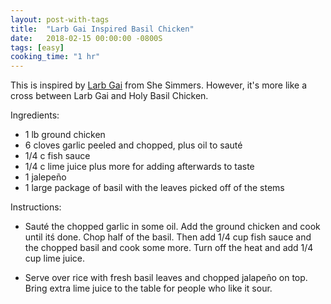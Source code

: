 ```yaml
---
layout: post-with-tags
title:  "Larb Gai Inspired Basil Chicken"
date:   2018-02-15 00:00:00 -0800S
tags: [easy]
cooking_time: "1 hr"
---
```


This is inspired by [Larb Gai](http://shesimmers.com/2009/06/how-to-make-larb-gai-lahb-gai-laab-gai-larp-gai-laap-gai-lahb-gai-%E0%B8%A5%E0%B8%B2%E0%B8%9A%E0%B9%84%E0%B8%81%E0%B9%88.html) from She Simmers. However, it's more like a cross between Larb Gai and Holy Basil Chicken. 

Ingredients:

* 1 lb ground chicken 
* 6 cloves garlic peeled and chopped, plus oil to sauté
* 1/4 c fish sauce
* 1/4 c lime juice plus more for adding afterwards to taste
* 1 jalepeño
* 1 large package of basil with the leaves picked off of the stems

Instructions:

* Sauté the chopped garlic in some oil. Add the ground chicken and cook until itś done. Chop half of the basil. Then add 1/4 cup fish sauce and the chopped basil and cook some more. Turn off the heat and add 1/4 cup lime juice. 

* Serve over rice with fresh basil leaves and chopped jalapeño on top. Bring extra lime juice to the table for people who like it sour. 
